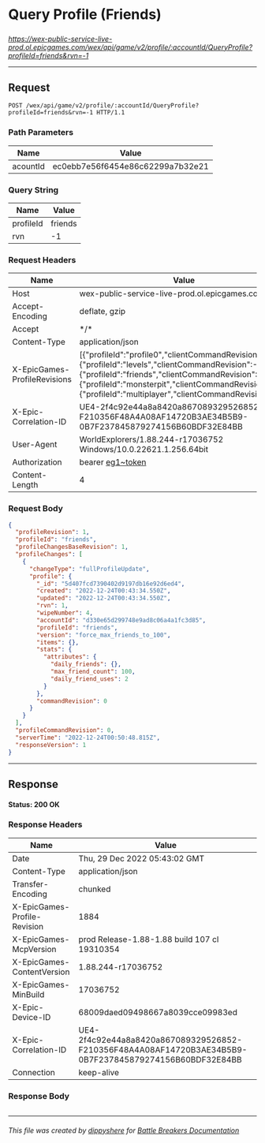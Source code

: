# Query Profile (Friends)

#####

*https://wex-public-service-live-prod.ol.epicgames.com/wex/api/game/v2/profile/:accountId/QueryProfile?profileId=friends&rvn=-1*

___

## Request

```http
POST /wex/api/game/v2/profile/:accountId/QueryProfile?profileId=friends&rvn=-1 HTTP/1.1
```

### Path Parameters

| Name     | Value                             |
|----------|-----------------------------------|
| acountId | ec0ebb7e56f6454e86c62299a7b32e21  |

### Query String

| Name      | Value   |
|-----------|---------|
| profileId | friends |
| rvn       | -1      |

### Request Headers

| Name                         | Value                                                                                                                                                                                                                                                                   |
|------------------------------|-------------------------------------------------------------------------------------------------------------------------------------------------------------------------------------------------------------------------------------------------------------------------|
| Host                         | wex-public-service-live-prod.ol.epicgames.com                                                                                                                                                                                                                           |
| Accept-Encoding              | deflate, gzip                                                                                                                                                                                                                                                           |
| Accept                       | \*/\*                                                                                                                                                                                                                                                                   |
| Content-Type                 | application/json                                                                                                                                                                                                                                                        |
| X-EpicGames-ProfileRevisions | [{"profileId":"profile0","clientCommandRevision":-1},{"profileId":"levels","clientCommandRevision":-1},{"profileId":"friends","clientCommandRevision":-1},{"profileId":"monsterpit","clientCommandRevision":-1},{"profileId":"multiplayer","clientCommandRevision":-1}] |
| X-Epic-Correlation-ID        | UE4-2f4c92e44a8a8420a867089329526852-F210356F48A4A08AF14720B3AE34B5B9-0B7F237845879274156B60BDF32E84BB                                                                                                                                                                  |
| User-Agent                   | WorldExplorers/1.88.244-r17036752 Windows/10.0.22621.1.256.64bit                                                                                                                                                                                                        |
| Authorization                | bearer [eg1~token](https://github.com/dippyshere/battle-breakers-documentation/blob/master/docs/common/tokens/eg1.md)                                                                                                                                                   |
| Content-Length               | 4                                                                                                                                                                                                                                                                       |

### Request Body

```json
{
  "profileRevision": 1,
  "profileId": "friends",
  "profileChangesBaseRevision": 1,
  "profileChanges": [
    {
      "changeType": "fullProfileUpdate",
      "profile": {
        "_id": "5d407fcd7390402d9197db16e92d6ed4",
        "created": "2022-12-24T00:43:34.550Z",
        "updated": "2022-12-24T00:43:34.550Z",
        "rvn": 1,
        "wipeNumber": 4,
        "accountId": "d330e65d299748e9ad8c06a4a1fc3d85",
        "profileId": "friends",
        "version": "force_max_friends_to_100",
        "items": {},
        "stats": {
          "attributes": {
            "daily_friends": {},
            "max_friend_count": 100,
            "daily_friend_uses": 2
          }
        },
        "commandRevision": 0
      }
    }
  ],
  "profileCommandRevision": 0,
  "serverTime": "2022-12-24T00:50:48.815Z",
  "responseVersion": 1
}
```

___

## Response

#### Status: 200 OK

### Response Headers

| Name                         | Value                                                                                                  |
|------------------------------|--------------------------------------------------------------------------------------------------------|
| Date                         | Thu, 29 Dec 2022 05:43:02 GMT                                                                          |
| Content-Type                 | application/json                                                                                       |
| Transfer-Encoding            | chunked                                                                                                |
| X-EpicGames-Profile-Revision | 1884                                                                                                   |
| X-EpicGames-McpVersion       | prod Release-1.88-1.88 build 107 cl 19310354                                                           |
| X-EpicGames-ContentVersion   | 1.88.244-r17036752                                                                                     |
| X-EpicGames-MinBuild         | 17036752                                                                                               |
| X-Epic-Device-ID             | 68009daed09498667a8039cce09983ed                                                                       |
| X-Epic-Correlation-ID        | UE4-2f4c92e44a8a8420a867089329526852-F210356F48A4A08AF14720B3AE34B5B9-0B7F237845879274156B60BDF32E84BB |
| Connection                   | keep-alive                                                                                             |

### Response Body

```json

```

___

###### This file was created by [dippyshere](https://github.com/dippyshere) for [Battle Breakers Documentation](https://github.com/dippyshere/battle-breakers-documentation)
